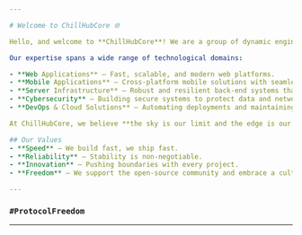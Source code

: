 ```yaml
---

# Welcome to ChillHubCore 🌐

Hello, and welcome to **ChillHubCore**! We are a group of dynamic engineers committed to creating fast, reliable applications and utilities across all platforms. Whether you're looking for web applications, mobile apps, server infrastructure, or cutting-edge cybersecurity solutions, we've got you covered. 🚀

Our expertise spans a wide range of technological domains:

- **Web Applications** – Fast, scalable, and modern web platforms.
- **Mobile Applications** – Cross-platform mobile solutions with seamless user experiences.
- **Server Infrastructure** – Robust and resilient back-end systems that scale effortlessly.
- **Cybersecurity** – Building secure systems to protect data and networks.
- **DevOps & Cloud Solutions** – Automating deployments and maintaining high availability.

At ChillHubCore, we believe **the sky is our limit and the edge is our final destination!** 🌟

## Our Values
- **Speed** – We build fast, we ship fast.
- **Reliability** – Stability is non-negotiable.
- **Innovation** – Pushing boundaries with every project.
- **Freedom** – We support the open-source community and embrace a culture of transparency.

---
```


### `#ProtocolFreedom`  

---
